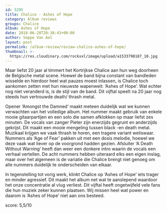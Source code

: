 ```yaml
---
id: 5295
title: Chalice - Ashes of Hope
category: Album reviews
groups: Chalice
album: Ashes of Hope
date: 2018-06-28T20:38:43+00:00
author: Seppe Van Ael
layout: post
permalink: /album-review/review-chalice-ashes-of-hope/
thumbnail: >-
  https://res.cloudinary.com/rockxxl/image/upload/a1533798187_10.jpg
---
```

Maar liefst 20 jaar al timmert het Kortrijkse Chalice aan hun weg doorheen de Belgische metal scene. Hoewel de band bijna constant van bandleden wisselde en hierdoor heel wat pauzes moest inlassen, is Chalice toch aankomen zetten met hun nieuwste wapenweit: ‘Ashes of Hope’. Wat echter nog niet veranderd is, is de stijl van de band. Dit vijftal speelt na 20 jaar nog steeds hun vertrouwde death/ thrash metal.

Opener ‘Amongst the Damned’ maakt meteen duidelijk wat we kunnen verwachten van het volledige album. Het nummer maakt gebruik van enkele mooie gitaarpartijen en een solo die samen afklokken op maar liefst zes minuten. De vocals van zanger Pieter zijn enerzijds gegrunt en anderzijds gekrijst. Dit maakt een mooie mengeling tussen black -en death metal. Muzikaal krijgen we vaak thrash te horen, een tragere variant weliswaar. Nummers als ‘Age of Fear’ pakken uit met een dosis melodie, hoewel we deze vaak wat liever op de voorgrond hadden gezien. Afsluiter ‘A Death Without Warning’ heeft dan weer een donkere intro waarin de vocals een verhaal vertellen. De acht nummers hebben uiteraard elks een eigen inslag, maar over het algemeen is de variatie die Chalice brengt niet genoeg om alle nummers duidelijk te onderscheiden van elkaar.

In tegenstelling tot vorig werk, klinkt Chalice op ‘Ashes of Hope’ iets trager en minder agressief. Dit maakt het album net wat te aanslepend waardoor het onze concentratie al vlug verliest. Dit vijftal heeft ongetwijfeld vele fans die hun muziek zeker kunnen plaatsen. Wij missen heel wat power en daarom is ‘Ashes of Hope’ niet aan ons besteed.

score: 5,5/10
